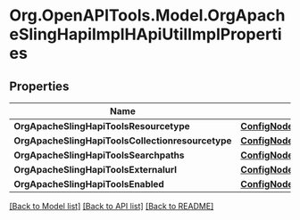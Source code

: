 # Org.OpenAPITools.Model.OrgApacheSlingHapiImplHApiUtilImplProperties
## Properties

Name | Type | Description | Notes
------------ | ------------- | ------------- | -------------
**OrgApacheSlingHapiToolsResourcetype** | [**ConfigNodePropertyString**](ConfigNodePropertyString.md) |  | [optional] 
**OrgApacheSlingHapiToolsCollectionresourcetype** | [**ConfigNodePropertyString**](ConfigNodePropertyString.md) |  | [optional] 
**OrgApacheSlingHapiToolsSearchpaths** | [**ConfigNodePropertyArray**](ConfigNodePropertyArray.md) |  | [optional] 
**OrgApacheSlingHapiToolsExternalurl** | [**ConfigNodePropertyString**](ConfigNodePropertyString.md) |  | [optional] 
**OrgApacheSlingHapiToolsEnabled** | [**ConfigNodePropertyBoolean**](ConfigNodePropertyBoolean.md) |  | [optional] 

[[Back to Model list]](../README.md#documentation-for-models) [[Back to API list]](../README.md#documentation-for-api-endpoints) [[Back to README]](../README.md)

